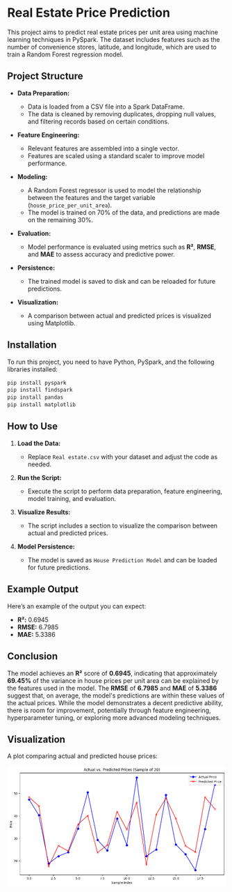 
# **Real Estate Price Prediction**

This project aims to predict real estate prices per unit area using machine learning techniques in PySpark. The dataset includes features such as the number of convenience stores, latitude, and longitude, which are used to train a Random Forest regression model.

## **Project Structure**

- **Data Preparation:**
  - Data is loaded from a CSV file into a Spark DataFrame.
  - The data is cleaned by removing duplicates, dropping null values, and filtering records based on certain conditions.

- **Feature Engineering:**
  - Relevant features are assembled into a single vector.
  - Features are scaled using a standard scaler to improve model performance.

- **Modeling:**
  - A Random Forest regressor is used to model the relationship between the features and the target variable (`house_price_per_unit_area`).
  - The model is trained on 70% of the data, and predictions are made on the remaining 30%.

- **Evaluation:**
  - Model performance is evaluated using metrics such as **R²**, **RMSE**, and **MAE** to assess accuracy and predictive power.

- **Persistence:**
  - The trained model is saved to disk and can be reloaded for future predictions.

- **Visualization:**
  - A comparison between actual and predicted prices is visualized using Matplotlib.

## **Installation**

To run this project, you need to have Python, PySpark, and the following libraries installed:

```bash
pip install pyspark
pip install findspark
pip install pandas
pip install matplotlib
```

## **How to Use**

1. **Load the Data:**
   - Replace `Real estate.csv` with your dataset and adjust the code as needed.

2. **Run the Script:**
   - Execute the script to perform data preparation, feature engineering, model training, and evaluation.

3. **Visualize Results:**
   - The script includes a section to visualize the comparison between actual and predicted prices.

4. **Model Persistence:**
   - The model is saved as `House Prediction Model` and can be loaded for future predictions.

## **Example Output**

Here’s an example of the output you can expect:

- **R²:** 0.6945
- **RMSE:** 6.7985
- **MAE:** 5.3386

## **Conclusion**

The model achieves an **R²** score of **0.6945**, indicating that approximately **69.45%** of the variance in house prices per unit area can be explained by the features used in the model. The **RMSE** of **6.7985** and **MAE** of **5.3386** suggest that, on average, the model's predictions are within these values of the actual prices. While the model demonstrates a decent predictive ability, there is room for improvement, potentially through feature engineering, hyperparameter tuning, or exploring more advanced modeling techniques.

## **Visualization**

A plot comparing actual and predicted house prices:

![Actual vs. Predicted Prices](output.png)


